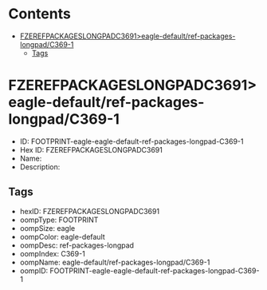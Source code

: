 



Contents
========

* [FZEREFPACKAGESLONGPADC3691>eagle-default/ref-packages-longpad/C369-1](#fzerefpackageslongpadc3691eagle-defaultref-packages-longpadc369-1)
	* [Tags](#tags)

# FZEREFPACKAGESLONGPADC3691>eagle-default/ref-packages-longpad/C369-1

- ID: FOOTPRINT-eagle-eagle-default-ref-packages-longpad-C369-1
- Hex ID: FZEREFPACKAGESLONGPADC3691
- Name: 
- Description: 

## Tags

- hexID: FZEREFPACKAGESLONGPADC3691
- oompType: FOOTPRINT
- oompSize: eagle
- oompColor: eagle-default
- oompDesc: ref-packages-longpad
- oompIndex: C369-1
- oompName: eagle-default/ref-packages-longpad/C369-1
- oompID: FOOTPRINT-eagle-eagle-default-ref-packages-longpad-C369-1
